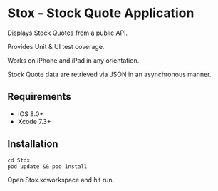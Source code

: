# Stox - Stock Quote Application

Displays Stock Quotes from a public API.

Provides Unit & UI test coverage.

Works on iPhone and iPad in any orientation.

Stock Quote data are retrieved via JSON in an asynchronous manner.


## Requirements

- iOS 8.0+
- Xcode 7.3+

## Installation

```
cd Stox
pod update && pod install

```
Open Stox.xcworkspace and hit run.

